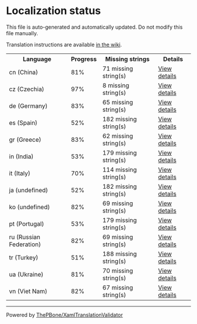 # Localization status

This file is auto-generated and automatically updated. Do not modify this file manually.

Translation instructions are available [in the wiki](https://github.com/ThePBone/GalaxyBudsClient/wiki/3.-How-to-help-with-translations).

<table>
<tr><th>Language</th><th>Progress</th><th>Missing strings</th><th>Details</th></tr>
<tr><td>cn (China)</td><td>81%</td><td>71 missing string(s)</td><td><a href="cn.md">View details</a></td></tr>
<tr><td>cz (Czechia)</td><td>97%</td><td>8 missing string(s)</td><td><a href="cz.md">View details</a></td></tr>
<tr><td>de (Germany)</td><td>83%</td><td>65 missing string(s)</td><td><a href="de.md">View details</a></td></tr>
<tr><td>es (Spain)</td><td>52%</td><td>182 missing string(s)</td><td><a href="es.md">View details</a></td></tr>
<tr><td>gr (Greece)</td><td>83%</td><td>62 missing string(s)</td><td><a href="gr.md">View details</a></td></tr>
<tr><td>in (India)</td><td>53%</td><td>179 missing string(s)</td><td><a href="in.md">View details</a></td></tr>
<tr><td>it (Italy)</td><td>70%</td><td>114 missing string(s)</td><td><a href="it.md">View details</a></td></tr>
<tr><td>ja (undefined)</td><td>52%</td><td>182 missing string(s)</td><td><a href="ja.md">View details</a></td></tr>
<tr><td>ko (undefined)</td><td>82%</td><td>69 missing string(s)</td><td><a href="ko.md">View details</a></td></tr>
<tr><td>pt (Portugal)</td><td>53%</td><td>179 missing string(s)</td><td><a href="pt.md">View details</a></td></tr>
<tr><td>ru (Russian Federation)</td><td>82%</td><td>69 missing string(s)</td><td><a href="ru.md">View details</a></td></tr>
<tr><td>tr (Turkey)</td><td>51%</td><td>188 missing string(s)</td><td><a href="tr.md">View details</a></td></tr>
<tr><td>ua (Ukraine)</td><td>81%</td><td>70 missing string(s)</td><td><a href="ua.md">View details</a></td></tr>
<tr><td>vn (Viet Nam)</td><td>82%</td><td>67 missing string(s)</td><td><a href="vn.md">View details</a></td></tr>

</table>

__________

Powered by [ThePBone/XamlTranslationValidator](https://github.com/ThePBone/XamlTranslationValidator)